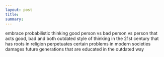 ```yaml
---
layout: post
title:
summary:
---
```


embrace probabilistic thinking
good person vs bad person vs person that acts good, bad and both
outdated style of thinking in the 21st century that has roots in religion
perpetuates certain problems in modern societies
damages future generations that are educated in the outdated way
